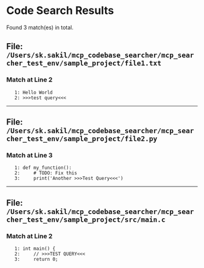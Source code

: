 # Code Search Results

Found 3 match(es) in total.

## File: `/Users/sk.sakil/mcp_codebase_searcher/mcp_searcher_test_env/sample_project/file1.txt`

### Match at Line 2
```text
   1: Hello World
   2: >>>test query<<<
```

---

## File: `/Users/sk.sakil/mcp_codebase_searcher/mcp_searcher_test_env/sample_project/file2.py`

### Match at Line 3
```text
   1: def my_function():
   2:     # TODO: Fix this
   3:     print('Another >>>Test Query<<<')
```

---

## File: `/Users/sk.sakil/mcp_codebase_searcher/mcp_searcher_test_env/sample_project/src/main.c`

### Match at Line 2
```text
   1: int main() {
   2:     // >>>TEST QUERY<<<
   3:     return 0;
```